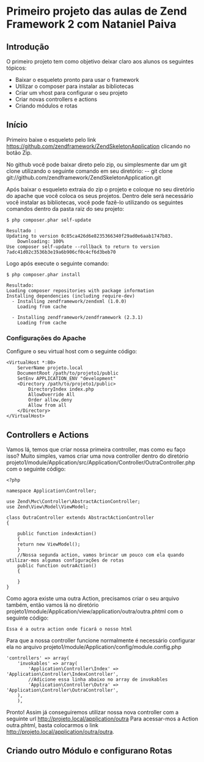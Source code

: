 Primeiro projeto das aulas de Zend Framework 2 com Nataniel Paiva
=======================

Introdução
------------
O primeiro projeto tem como objetivo deixar claro aos alunos os seguintes tópicos:
* Baixar o esqueleto pronto para usar o framework
* Utilizar o composer para instalar as bibliotecas
* Criar um vhost para configurar o seu projeto
* Criar novas controllers e actions
* Criando módulos e rotas 


Início
-------

Primeiro baixe o esqueleto pelo link https://github.com/zendframework/ZendSkeletonApplication clicando no botão Zip.

No github você pode baixar direto pelo zip, ou simplesmente dar um git clone utilizando o seguinte comando em seu diretório:
-- git clone git://github.com/zendframework/ZendSkeletonApplication.git

Após baixar o esqueleto extraia do zip o projeto e coloque no seu diretório do apache que você coloca os seus projetos.
Dentro dele será necessário você instalar as bibliotecas, você pode fazê-lo utilizando os seguintes comandos dentro da pasta raiz do seu projeto:

	$ php composer.phar self-update

	Resultado : 
	Updating to version 0c85ca426d6e8235366340f29ad0e6aab1747b83.
	    Downloading: 100%         
	Use composer self-update --rollback to return to version 7adc41d02c3536b3e19a6b906cf0c4cf6d3beb70

Logo após execute o seguinte comando:

	$ php composer.phar install

	Resultado:
	Loading composer repositories with package information
	Installing dependencies (including require-dev)
	  - Installing zendframework/zendxml (1.0.0)
	    Loading from cache

	  - Installing zendframework/zendframework (2.3.1)
	    Loading from cache

### Configurações do Apache

Configure o seu virtual host com o seguinte código:

    <VirtualHost *:80>
        ServerName projeto.local
        DocumentRoot /path/to/projeto1/public
        SetEnv APPLICATION_ENV "development"
        <Directory /path/to/projeto1/public>
            DirectoryIndex index.php
            AllowOverride All
            Order allow,deny
            Allow from all
        </Directory>
    </VirtualHost>

Controllers e Actions
-----------------------

Vamos lá, temos que criar nossa primeira controller, mas como eu faço isso?
Muito simples, vamos criar uma nova controller dentro do diretório 
projeto1/module/Application/src/Application/Controller/OutraController.php com o seguinte código:

	<?php

	namespace Application\Controller;

	use Zend\Mvc\Controller\AbstractActionController;
	use Zend\View\Model\ViewModel;

	class OutraController extends AbstractActionController
	{
		
	    public function indexAction()
	    {
		return new ViewModel();
	    }
	    //Nossa segunda action, vamos brincar um pouco com ela quando utilizar-mos algumas configurações de rotas 	    
	    public function outraAction()
	    {
	    	
	    }
	}

Como agora existe uma outra Action, precisamos criar o seu arquivo também, então vamos lá no diretório 
projeto1/module/Application/view/application/outra/outra.phtml com o seguinte código:

	Essa é a outra action onde ficará o nosso html

Para que a nossa controller funcione normalmente é necessário configurar ela no arquivo 
projeto1/module/Application/config/module.config.php


	'controllers' => array(
		'invokables' => array(
		    'Application\Controller\Index' => 'Application\Controller\IndexController',
		    //Adicione essa linha abaixo no array de invokables	
		    'Application\Controller\Outra' => 'Application\Controller\OutraController',		
		),
	    ),

Pronto! Assim já conseguiremos utilizar nossa nova controller com a seguinte url http://projeto.local/application/outra
Para acessar-mos a Action outra.phtml, basta colocarmos o link http://projeto.local/application/outra/outra.

Criando outro Módulo e configurano Rotas
-----------------------------------------





